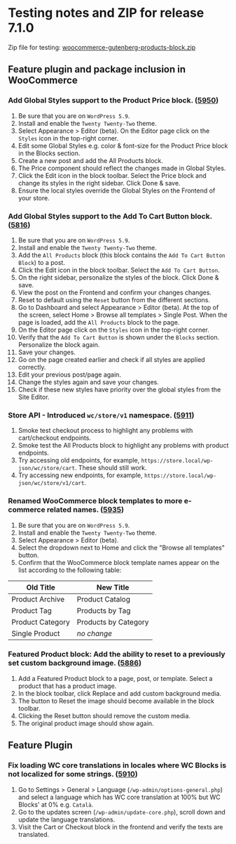 # Testing notes and ZIP for release 7.1.0

Zip file for testing: [woocommerce-gutenberg-products-block.zip](https://github.com/woocommerce/woocommerce-gutenberg-products-block/files/8153605/woocommerce-gutenberg-products-block.zip)

## Feature plugin and package inclusion in WooCommerce

### Add Global Styles support to the Product Price block. ([5950](https://github.com/woocommerce/woocommerce-gutenberg-products-block/pull/5950))

1. Be sure that you are on `WordPress 5.9`.
2. Install and enable the `Twenty Twenty-Two` theme.
3. Select Appearance > Editor (beta). On the Editor page click on the `Styles` icon in the top-right corner.
4. Edit some Global Styles e.g. color & font-size for the Product Price block in the Blocks section.
5. Create a new post and add the All Products block.
6. The Price component should reflect the changes made in Global Styles.
7. Click the Edit icon in the block toolbar. Select the Price block and change its styles in the right sidebar. Click Done & save.
8. Ensure the local styles override the Global Styles on the Frontend of your store.

### Add Global Styles support to the Add To Cart Button block. ([5816](https://github.com/woocommerce/woocommerce-gutenberg-products-block/pull/5816))

1. Be sure that you are on `WordPress 5.9`.
2. Install and enable the `Twenty Twenty-Two` theme.
3. Add the `All Products` block (this block contains the `Add To Cart Button Block`) to a post.
4. Click the Edit icon in the block toolbar. Select the `Add To Cart Button`.
5. On the right sidebar, personalize the styles of the block. Click Done & save.
6. View the post on the Frontend and confirm your changes changes.
7. Reset to default using the `Reset` button from the different sections.
8. Go to Dashboard and select Appearance > Editor (beta). At the top of the screen, select Home > Browse all templates > Single Post. When the page is loaded, add the `All Products` block to the page.
9. On the Editor page click on the `Styles` icon in the top-right corner.
10. Verify that the `Add To Cart Button` is shown under the `Blocks` section. Personalize the block again.
11. Save your changes.
12. Go on the page created earlier and check if all styles are applied correctly.
13. Edit your previous post/page again.
14. Change the styles again and save your changes.
15. Check if these new styles have priority over the global styles from the Site Editor.

### Store API - Introduced `wc/store/v1` namespace. ([5911](https://github.com/woocommerce/woocommerce-gutenberg-products-block/pull/5911))

1. Smoke test checkout process to highlight any problems with cart/checkout endpoints.
2. Smoke test the All Products block to highlight any problems with product endpoints.
3. Try accessing old endpoints, for example, `https://store.local/wp-json/wc/store/cart`. These should still work.
4. Try accessing new endpoints, for example, `https://store.local/wp-json/wc/store/v1/cart`.

### Renamed WooCommerce block templates to more e-commerce related names. ([5935](https://github.com/woocommerce/woocommerce-gutenberg-products-block/pull/5935))

1. Be sure that you are on `WordPress 5.9`.
2. Install and enable the `Twenty Twenty-Two` theme.
3. Select Appearance > Editor (beta).
4. Select the dropdown next to Home and click the "Browse all templates" button.
5. Confirm that the WooCommerce block template names appear on the list according to the following table:

| Old Title        | New Title            |
| ---------------- | -------------------- |
| Product Archive  | Product Catalog      |
| Product Tag      | Products by Tag      |
| Product Category | Products by Category |
| Single Product   | _no change_          |

### Featured Product block: Add the ability to reset to a previously set custom background image. ([5886](https://github.com/woocommerce/woocommerce-gutenberg-products-block/pull/5886))

1. Add a Featured Product block to a page, post, or template. Select a product that has a product image.
2. In the block toolbar, click Replace and add custom background media.
3. The button to Reset the image should become available in the block toolbar.
4. Clicking the Reset button should remove the custom media.
5. The original product image should show again.

## Feature Plugin

### Fix loading WC core translations in locales where WC Blocks is not localized for some strings. ([5910](https://github.com/woocommerce/woocommerce-gutenberg-products-block/pull/5910))

1. Go to Settings > General > Language (`/wp-admin/options-general.php`) and select a language which has WC core translation at 100% but WC Blocks' at 0% e.g. `Català`.
2. Go to the updates screen (`/wp-admin/update-core.php`), scroll down and update the language translations.
3. Visit the Cart or Checkout block in the frontend and verify the texts are translated.
